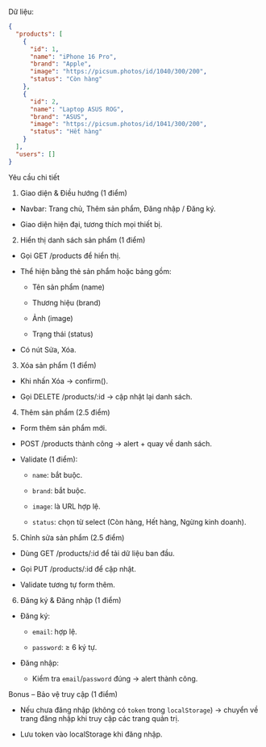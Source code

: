 Dữ liệu:
```json
{
  "products": [
    {
      "id": 1,
      "name": "iPhone 16 Pro",
      "brand": "Apple",
      "image": "https://picsum.photos/id/1040/300/200",
      "status": "Còn hàng"
    },
    {
      "id": 2,
      "name": "Laptop ASUS ROG",
      "brand": "ASUS",
      "image": "https://picsum.photos/id/1041/300/200",
      "status": "Hết hàng"
    }
  ],
  "users": []
}
```
Yêu cầu chi tiết

1. Giao diện & Điều hướng (1 điểm)

- Navbar: Trang chủ, Thêm sản phẩm, Đăng nhập / Đăng ký.

- Giao diện hiện đại, tương thích mọi thiết bị.

2. Hiển thị danh sách sản phẩm (1 điểm)

- Gọi GET /products để hiển thị.

- Thể hiện bằng thẻ sản phẩm hoặc bảng gồm:

  - Tên sản phẩm (name)

  - Thương hiệu (brand)

  - Ảnh (image)

  - Trạng thái (status)

- Có nút Sửa, Xóa.

3. Xóa sản phẩm (1 điểm)

- Khi nhấn Xóa → confirm().

- Gọi DELETE /products/:id → cập nhật lại danh sách.

4. Thêm sản phẩm (2.5 điểm)

- Form thêm sản phẩm mới.

- POST /products thành công → alert + quay về danh sách.

- Validate (1 điểm):

  - `name`: bắt buộc.

  - `brand`: bắt buộc.

  - `image`: là URL hợp lệ.

  - `status`: chọn từ select (Còn hàng, Hết hàng, Ngừng kinh doanh).

5. Chỉnh sửa sản phẩm (2.5 điểm)

- Dùng GET /products/:id để tải dữ liệu ban đầu.

- Gọi PUT /products/:id để cập nhật.

- Validate tương tự form thêm.

6. Đăng ký & Đăng nhập (1 điểm)

- Đăng ký:

  - `email`: hợp lệ.

  - `password`: ≥ 6 ký tự.

- Đăng nhập:

  - Kiểm tra `email`/`password` đúng → alert thành công.

Bonus – Bảo vệ truy cập (1 điểm)

- Nếu chưa đăng nhập (không có `token` trong `localStorage`) → chuyển về trang đăng nhập khi truy cập các trang quản trị.

- Lưu token vào localStorage khi đăng nhập.
